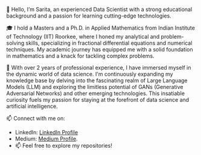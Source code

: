 👋 Hello, I’m Sarita, an experienced Data Scientist with a strong educational background and a passion for learning cutting-edge technologies.

🎓 I hold a Masters and a Ph.D. in Applied Mathematics from Indian Institute of Technology (IIT) Roorkee, where I honed my analytical and problem-solving skills, specializing in fractional differential equations and numerical techniques. My academic journey has equipped me with a solid foundation in mathematics and a knack for tackling complex problems.

💼 With over 2 years of professional experience, I have immersed myself in the dynamic world of data science. I'm continuously expanding my knowledge base by delving into the fascinating realm of Large Language Models (LLM) and exploring the limitless potential of GANs (Generative Adversarial Networks) and other emerging technologies. This insatiable curiosity fuels my passion for staying at the forefront of data science and artificial intelligence.

📫  Connect with me on:
  - LinkedIn: [LinkedIn Profile](https://www.linkedin.com/in/sarita-ph-d-65610019b/)
  - Medium: [Medium Profile](https://medium.com/@sarita_68521).
  - 📫 Feel free to explore my repositories!

<!---
SaritaPhD/SaritaPhD is a ✨ special ✨ repository because its `README.md` (this file) appears on your GitHub profile.
You can click the Preview link to take a look at your changes.
--->
